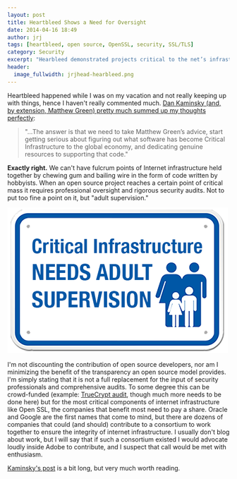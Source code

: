 ```yaml
---
layout: post
title: Heartbleed Shows a Need for Oversight
date: 2014-04-16 18:49
author: jrj
tags: [heartbleed, open source, OpenSSL, security, SSL/TLS]
category: Security
excerpt: "Hearbleed demonstrated projects critical to the net’s infrastructure need help…"
header:
  image_fullwidth: jrjhead-hearbleed.png
---
```

<!---
![Hearbleed Vulnerability](/assets/postheads/heartbleed.png "Heartbleed OpenSSL Vulnerability")
-->

Heartbleed happened while I was on my vacation and not really keeping up with things, hence I haven't really commented much. [Dan Kaminsky (and, by extension, Matthew Green) pretty much summed up my thoughts perfectly][1]:

> "...The answer is that we need to take Matthew Green’s advice, start getting serious about figuring out what software has become Critical Infrastructure to the global economy, and dedicating genuine resources to supporting that code."

**Exactly right.** We can't have fulcrum points of Internet infrastructure held together by chewing gum and bailing wire in the form of code written by hobbyists. When an open source project reaches a certain point of critical mass it requires professional oversight and rigorous security audits. Not to put too fine a point on it, but "adult supervision."

![Critical Infrastructure Needs Adult Supervision](/images/jrj-adultsupervision.png)

I'm not discounting the contribution of open source developers, nor am I minimizing the benefit of the transparency an open source model provides. I'm simply stating that it is not a full replacement for the input of security professionals and comprehensive audits. To some degree this can be crowd-funded (example: [TrueCrypt audit][2], though much more needs to be done here) but for the most critical components of internet infrastructure like Open SSL, the companies that benefit most need to pay a share. Oracle and Google are the first names that come to mind, but there are dozens of companies that could (and should) contribute to a consortium to work together to ensure the integrity of internet infrastructure. I usually don't blog about work, but I will say that if such a consortium existed I would advocate loudly inside Adobe to contribute, and I suspect that call would be met with enthusiasm. 

[Kaminsky's post][1] is a bit long, but very much worth reading.

[1]: http://dankaminsky.com/2014/04/10/heartbleed/
[2]: http://istruecryptauditedyet.com